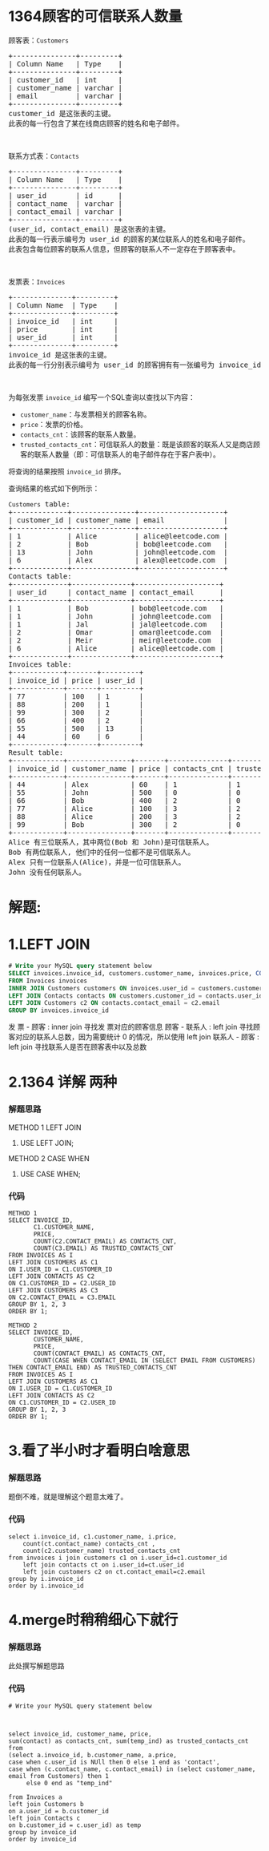 # 1364顾客的可信联系人数量
<p>顾客表：<code>Customers</code></p>

<pre>+---------------+---------+
| Column Name   | Type    |
+---------------+---------+
| customer_id   | int     |
| customer_name | varchar |
| email         | varchar |
+---------------+---------+
customer_id 是这张表的主键。
此表的每一行包含了某在线商店顾客的姓名和电子邮件。
</pre>

<p>&nbsp;</p>

<p>联系方式表：<code>Contacts</code></p>

<pre>+---------------+---------+
| Column Name   | Type    |
+---------------+---------+
| user_id       | id      |
| contact_name  | varchar |
| contact_email | varchar |
+---------------+---------+
(user_id, contact_email) 是这张表的主键。
此表的每一行表示编号为 user_id 的顾客的某位联系人的姓名和电子邮件。
此表包含每位顾客的联系人信息，但顾客的联系人不一定存在于顾客表中。
</pre>

<p>&nbsp;</p>

<p>发票表：<code>Invoices</code></p>

<pre>+--------------+---------+
| Column Name  | Type    |
+--------------+---------+
| invoice_id   | int     |
| price        | int     |
| user_id      | int     |
+--------------+---------+
invoice_id 是这张表的主键。
此表的每一行分别表示编号为 user_id 的顾客拥有有一张编号为 invoice_id、价格为 price 的发票。
</pre>

<p>&nbsp;</p>

<p>为每张发票 <code>invoice_id</code> 编写一个SQL查询以查找以下内容：</p>

<ul>
	<li><code>customer_name</code>：与发票相关的顾客名称。</li>
	<li><code>price</code>：发票的价格。</li>
	<li><code>contacts_cnt</code>：该顾客的联系人数量。</li>
	<li><code>trusted_contacts_cnt</code>：可信联系人的数量：既是该顾客的联系人又是商店顾客的联系人数量（即：可信联系人的电子邮件存在于客户表中）。</li>
</ul>

<p>将查询的结果按照&nbsp;<code>invoice_id</code>&nbsp;排序。</p>

<p>查询结果的格式如下例所示：</p>

<pre><code>Customers</code> table:
+-------------+---------------+--------------------+
| customer_id | customer_name | email              |
+-------------+---------------+--------------------+
| 1           | Alice         | alice@leetcode.com |
| 2           | Bob           | bob@leetcode.com   |
| 13          | John          | john@leetcode.com  |
| 6           | Alex          | alex@leetcode.com  |
+-------------+---------------+--------------------+
Contacts table:
+-------------+--------------+--------------------+
| user_id     | contact_name | contact_email      |
+-------------+--------------+--------------------+
| 1           | Bob          | bob@leetcode.com   |
| 1           | John         | john@leetcode.com  |
| 1           | Jal          | jal@leetcode.com   |
| 2           | Omar         | omar@leetcode.com  |
| 2           | Meir         | meir@leetcode.com  |
| 6           | Alice        | alice@leetcode.com |
+-------------+--------------+--------------------+
Invoices table:
+------------+-------+---------+
| invoice_id | price | user_id |
+------------+-------+---------+
| 77         | 100   | 1       |
| 88         | 200   | 1       |
| 99         | 300   | 2       |
| 66         | 400   | 2       |
| 55         | 500   | 13      |
| 44         | 60    | 6       |
+------------+-------+---------+
Result table:
+------------+---------------+-------+--------------+----------------------+
| invoice_id | customer_name | price | contacts_cnt | trusted_contacts_cnt |
+------------+---------------+-------+--------------+----------------------+
| 44         | Alex          | 60    | 1            | 1                    |
| 55         | John          | 500   | 0            | 0                    |
| 66         | Bob           | 400   | 2            | 0                    |
| 77         | Alice         | 100   | 3            | 2                    |
| 88         | Alice         | 200   | 3            | 2                    |
| 99         | Bob           | 300   | 2            | 0                    |
+------------+---------------+-------+--------------+----------------------+
Alice 有三位联系人，其中两位(Bob 和 John)是可信联系人。
Bob 有两位联系人, 他们中的任何一位都不是可信联系人。
Alex 只有一位联系人(Alice)，并是一位可信联系人。
John 没有任何联系人。
</pre>
































# 解题:
# 1.LEFT JOIN
```sql
# Write your MySQL query statement below
SELECT invoices.invoice_id, customers.customer_name, invoices.price, COUNT(contacts.user_id) AS contacts_cnt, COUNT(c2.email) AS trusted_contacts_cnt
FROM Invoices invoices
INNER JOIN Customers customers ON invoices.user_id = customers.customer_id
LEFT JOIN Contacts contacts ON customers.customer_id = contacts.user_id
LEFT JOIN Customers c2 ON contacts.contact_email = c2.email
GROUP BY invoices.invoice_id
```
发 票 - 顾客 : inner join    寻找发 票对应的顾客信息
顾客 - 联系人 : left join   寻找顾客对应的联系人总数，因为需要统计 0 的情况，所以使用 left join
联系人 - 顾客 : left join   寻找联系人是否在顾客表中以及总数
# 2.1364 详解 两种
### 解题思路
METHOD 1 LEFT JOIN
1. USE LEFT JOIN;

METHOD 2 CASE WHEN
1. USE CASE WHEN;

### 代码

```mysql
METHOD 1
SELECT INVOICE_ID,
       C1.CUSTOMER_NAME,
       PRICE,
       COUNT(C2.CONTACT_EMAIL) AS CONTACTS_CNT,
       COUNT(C3.EMAIL) AS TRUSTED_CONTACTS_CNT
FROM INVOICES AS I
LEFT JOIN CUSTOMERS AS C1
ON I.USER_ID = C1.CUSTOMER_ID
LEFT JOIN CONTACTS AS C2
ON C1.CUSTOMER_ID = C2.USER_ID
LEFT JOIN CUSTOMERS AS C3
ON C2.CONTACT_EMAIL = C3.EMAIL
GROUP BY 1, 2, 3
ORDER BY 1;

METHOD 2
SELECT INVOICE_ID,
       CUSTOMER_NAME,
       PRICE,
       COUNT(CONTACT_EMAIL) AS CONTACTS_CNT,
       COUNT(CASE WHEN CONTACT_EMAIL IN (SELECT EMAIL FROM CUSTOMERS) THEN CONTACT_EMAIL END) AS TRUSTED_CONTACTS_CNT
FROM INVOICES AS I
LEFT JOIN CUSTOMERS AS C1
ON I.USER_ID = C1.CUSTOMER_ID
LEFT JOIN CONTACTS AS C2
ON C1.CUSTOMER_ID = C2.USER_ID
GROUP BY 1, 2, 3
ORDER BY 1;
```
# 3.看了半小时才看明白啥意思
### 解题思路
题倒不难，就是理解这个题意太难了。

### 代码
```mysql
select i.invoice_id, c1.customer_name, i.price, 
    count(ct.contact_name) contacts_cnt ,
    count(c2.customer_name) trusted_contacts_cnt 
from invoices i join customers c1 on i.user_id=c1.customer_id
    left join contacts ct on i.user_id=ct.user_id
    left join customers c2 on ct.contact_email=c2.email
group by i.invoice_id
order by i.invoice_id
```
# 4.merge时稍稍细心下就行
### 解题思路
此处撰写解题思路

### 代码

```mysql
# Write your MySQL query statement below



select invoice_id, customer_name, price, 
sum(contact) as contacts_cnt, sum(temp_ind) as trusted_contacts_cnt
from
(select a.invoice_id, b.customer_name, a.price, 
case when c.user_id is NUll then 0 else 1 end as 'contact',
case when (c.contact_name, c.contact_email) in (select customer_name, email from Customers) then 1
     else 0 end as "temp_ind"

from Invoices a
left join Customers b
on a.user_id = b.customer_id
left join Contacts c
on b.customer_id = c.user_id) as temp
group by invoice_id
order by invoice_id

```
